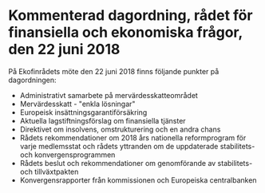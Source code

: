 # Kommenterad dagordning, rådet för finansiella och ekonomiska frågor, den 22 juni 2018

På Ekofinrådets möte den 22 juni 2018 finns följande punkter på dagordningen:

* Administrativt samarbete på mervärdesskatteområdet
* Mervärdesskatt \- "enkla lösningar"
* Europeisk insättningsgarantiförsäkring
* Aktuella lagstiftningsförslag om finansiella tjänster
* Direktivet om insolvens, omstrukturering och en andra chans
* Rådets rekommendationer om 2018 års nationella
reformprogram för varje medlemsstat och rådets yttranden om
de uppdaterade stabilitets\- och konvergensprogrammen
* Rådets beslut och rekommendationer om genomförande av stabilitets\- och tillväxtpakten
* Konvergensrapporter från kommissionen och Europeiska centralbanken
